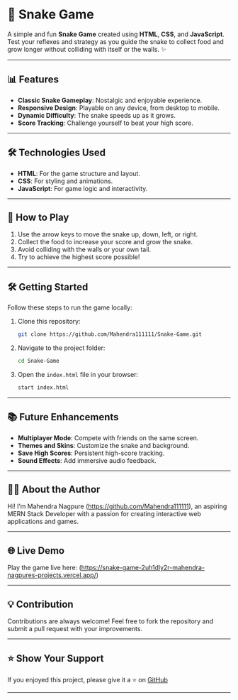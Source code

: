 # 🐍 Snake Game

A simple and fun **Snake Game** created using **HTML**, **CSS**, and **JavaScript**. Test your reflexes and strategy as you guide the snake to collect food and grow longer without colliding with itself or the walls. ✨

---

## 📊 Features
- **Classic Snake Gameplay**: Nostalgic and enjoyable experience.  
- **Responsive Design**: Playable on any device, from desktop to mobile.  
- **Dynamic Difficulty**: The snake speeds up as it grows.  
- **Score Tracking**: Challenge yourself to beat your high score.  

---

## 🛠️ Technologies Used
- **HTML**: For the game structure and layout.  
- **CSS**: For styling and animations.  
- **JavaScript**: For game logic and interactivity.  

---

## 🚨 How to Play
1. Use the arrow keys to move the snake up, down, left, or right.  
2. Collect the food to increase your score and grow the snake.  
3. Avoid colliding with the walls or your own tail.  
4. Try to achieve the highest score possible!  

---

## 🛠️ Getting Started
Follow these steps to run the game locally:

1. Clone this repository:
   ```bash
   git clone https://github.com/Mahendra111111/Snake-Game.git
   ```
2. Navigate to the project folder:
   ```bash
   cd Snake-Game
   ```
3. Open the `index.html` file in your browser:
   ```bash
   start index.html
   ```

---

## 📚 Future Enhancements
- **Multiplayer Mode**: Compete with friends on the same screen.  
- **Themes and Skins**: Customize the snake and background.  
- **Save High Scores**: Persistent high-score tracking.  
- **Sound Effects**: Add immersive audio feedback.  

---

## 👩‍💻 About the Author
Hi! I’m Mahendra Nagpure (https://github.com/Mahendra111111), an aspiring MERN Stack Developer with a passion for creating interactive web applications and games. 

---

## 🌐 Live Demo
Play the game live here: 
(https://snake-game-2uh1dly2r-mahendra-nagpures-projects.vercel.app/)


---

## 💡 Contribution
Contributions are always welcome! Feel free to fork the repository and submit a pull request with your improvements.

---

## ⭐ Show Your Support
If you enjoyed this project, please give it a ⭐ on [GitHub](https://github.com/Mahendra111111/Snake-Game.git)

---

